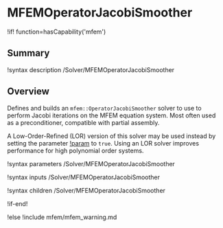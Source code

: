 # MFEMOperatorJacobiSmoother

!if! function=hasCapability('mfem')

## Summary

!syntax description /Solver/MFEMOperatorJacobiSmoother

## Overview

Defines and builds an `mfem::OperatorJacobiSmoother` solver to use to perform Jacobi iterations on
the MFEM equation system. Most often used as a preconditioner, compatible with partial assembly.

A Low-Order-Refined (LOR) version of this solver may be used instead by setting the parameter 
[!param](/Solvers/MFEMOperatorJacobiSmoother/low_order_refined) to `true`. Using an LOR solver improves performance for high polynomial 
order systems.

!syntax parameters /Solver/MFEMOperatorJacobiSmoother

!syntax inputs /Solver/MFEMOperatorJacobiSmoother

!syntax children /Solver/MFEMOperatorJacobiSmoother

!if-end!

!else
!include mfem/mfem_warning.md

